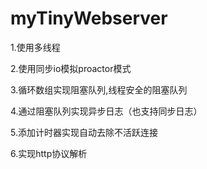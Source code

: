 # myTinyWebserver
1.使用多线程

2.使用同步io模拟proactor模式

3.循环数组实现阻塞队列,线程安全的阻塞队列

4.通过阻塞队列实现异步日志（也支持同步日志）

5.添加计时器实现自动去除不活跃连接

6.实现http协议解析

